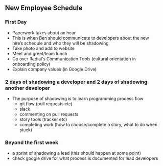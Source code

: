 ## New Employee Schedule

### First Day
- Paperwork takes about an hour
- This is when Ben should communicate to developers about the new hire’s schedule and who they will be shadowing
- Take photo and add to website
- Meet and greet/team lunch
- Go over Radial's Communication Tools (cultural orientation in onboarding policy)
- Explain company values (in Google Drive)

### 2 days of shadowing a developer and 2 days of shadowing another developer
- The purpose of shadowing is to learn programming process flow
  - git flow (pull requests etc)
  - slack
  - commenting on pull requests
  - story tools (tracker etc)
  - completing work (how to choose/complete a story, what to do when stuck)

### Beyond the first week
- a sprint of shadowing a lead (this should happen at some point)
- check google drive for what process is documented for lead developers
